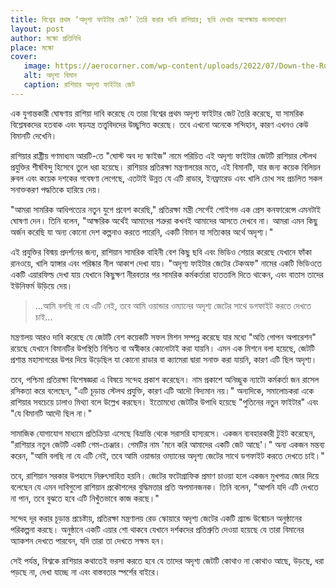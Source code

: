 ```yaml
---
title: বিশ্বের প্রথম ‘অদৃশ্য ফাইটার জেট’ তৈরি করার দাবি রাশিয়ার; ছবি দেখার অপেক্ষায় জনসাধারণ
layout: post
author: মস্কো প্রতিনিধি
place: মস্কো
cover:
   image: https://aerocorner.com/wp-content/uploads/2022/07/Down-the-Runway-300x193.jpeg
   alt: অদৃশ্য বিমান
   caption: রাশিয়ার অদৃশ্য ফাইটার জেট 
---
```


এক যুগান্তকারী ঘোষণায় রাশিয়া দাবি করেছে যে তারা বিশ্বের প্রথম অদৃশ্য ফাইটার জেট তৈরি করেছে, যা সামরিক বিশ্লেষকদের হতবাক এবং ষড়যন্ত্র তত্ত্ববিদদের উচ্ছ্বসিত করেছে। তবে এখনো অনেকে সন্দিহান, কারণ এখনও কেউ বিমানটি দেখেনি।

রাশিয়ার রাষ্ট্রীয় গণমাধ্যম আরটি-তে "ঘোস্ট অব দ্য স্কাইজ" নামে পরিচিত এই অদৃশ্য ফাইটার জেটটি রাশিয়ার স্টেলথ প্রযুক্তির শীর্ষবিন্দু হিসেবে তুলে ধরা হয়েছে। রাশিয়ার প্রতিরক্ষা মন্ত্রণালয়ের মতে, এই বিমানটি, যার জন্য কয়েক বিলিয়ন রুবল এবং কয়েক দশকের গবেষণা লেগেছে, এতটাই উন্নত যে এটি রাডার, ইনফ্রারেড এবং খালি চোখ সহ প্রচলিত সকল সনাক্তকরণ পদ্ধতিকে হারিয়ে দেয়।

"আমরা সামরিক আধিপত্যের নতুন যুগে প্রবেশ করেছি," প্রতিরক্ষা মন্ত্রী সের্গেই শোইগভ এক প্রেস কনফারেন্সে এমনটাই ঘোষণা দেন। তিনি বলেন, "আক্ষরিক অর্থেই আমাদের শত্রুরা কখনই আমাদের আসতে দেখবে না। আমরা এমন কিছু অর্জন করেছি যা অন্য কোনো দেশ কল্পনাও করতে পারেনি, একটি বিমান যা সত্যিকার অর্থে অদৃশ্য।"

এই প্রযুক্তির বিস্ময় প্রদর্শনের জন্য, রাশিয়ান সামরিক বাহিনী বেশ কিছু ছবি এবং ভিডিও শেয়ার করেছে যেখানে ফাঁকা রানওয়ে, খালি হ্যাঙ্গার এবং পরিষ্কার নীল আকাশ দেখা যায়। "অদৃশ্য ফাইটার জেটের টেকঅফ" নামের একটি ভিডিওতে একটি এয়ারফিল্ড দেখা যায় যেখানে কিছুক্ষণ নীরবতার পর সামরিক কর্মকর্তারা হাততালি দিতে থাকেন, এবং বাতাস তাদের ইউনিফর্ম উড়িয়ে দেয়। 

> ...আমি বলছি না যে এটি নেই, তবে আমি ওয়ান্ডার ওম্যানের অদৃশ্য জেটের সাথে ডগফাইট করতে দেখতে চাই...

মন্ত্রণালয় আরও দাবি করেছে যে জেটটি বেশ কয়েকটি সফল মিশন সম্পন্ন করেছে যার মধ্যে "অতি গোপন অপারেশন" রয়েছে যেখানে বিমানটির উপস্থিতি নিশ্চিত বা অস্বীকার কোনোটাই করা যায়নি। এমন এক মিশনে বলা হয়েছে, জেটটি প্রশান্ত মহাসাগরের উপর দিয়ে উড়েছিল যা কোনো রাডার বা ক্যামেরা দ্বারা সনাক্ত করা যায়নি, কারণ এটি ছিল অদৃশ্য।

তবে, পশ্চিমা প্রতিরক্ষা বিশেষজ্ঞরা এ বিষয়ে সন্দেহ প্রকাশ করেছেন। নাম প্রকাশে অনিচ্ছুক ন্যাটো কর্মকর্তা জন রাসেল রসিকতা করে বলেছেন, "এটি চূড়ান্ত স্টেলথ প্রযুক্তি, কারণ এটি আদৌ বিদ্যমান নয়।" অন্যদিকে, সমালোচকরা একে রাশিয়ার সবচেয়ে ঢালাও মিথ্যা বলে উল্লেখ করছেন। ইতোমধ্যে জেটটির উপাধি হয়েছে "পুতিনের নতুন ফাইটার" এবং "যে বিমানটি আদৌ ছিল না।"

সামাজিক যোগাযোগ মাধ্যমে প্রতিক্রিয়া এসেছে বিভ্রান্তি থেকে সরাসরি হাস্যরসে। একজন ব্যবহারকারী টুইট করেছেন, "রাশিয়ার নতুন জেটটি একটি গেম-চেঞ্জার। গেমটির নাম 'মনে করি আমাদের একটি জেট আছে'।" অন্য একজন মন্তব্য করেন, "আমি বলছি না যে এটি নেই, তবে আমি ওয়ান্ডার ওম্যানের অদৃশ্য জেটের সাথে ডগফাইট করতে দেখতে চাই।"

তবে, রাশিয়ান সরকার উপহাসে নিরুৎসাহিত হয়নি। জেটের ফটোগ্রাফিক প্রমাণ চাওয়া হলে একজন মুখপাত্র জোর দিয়ে বলেছেন যে এমন দাবিগুলো রাশিয়ান প্রকৌশলের বুদ্ধিমত্তার প্রতি অপমানজনক। তিনি বলেন, "আপনি যদি এটি দেখতে না পান, তবে বুঝতে হবে এটি নিখুঁতভাবে কাজ করছে।"

সন্দেহ দূর করার চূড়ান্ত প্রচেষ্টায়, প্রতিরক্ষা মন্ত্রণালয় রেড স্কোয়ারে অদৃশ্য জেটের একটি গ্র্যান্ড উন্মোচন অনুষ্ঠানের পরিকল্পনা করছে। অনুষ্ঠানে একটি এয়ার শো থাকবে যেখানে দর্শকদের প্রতিশ্রুতি দেওয়া হয়েছে যে তারা বিমানের অ্যাকশন দেখতে পারবেন, যদি তারা তা দেখতে সক্ষম হন।

সেই পর্যন্ত, বিশ্বকে রাশিয়ার কথাতেই ভরসা করতে হবে যে তাদের অদৃশ্য জেটটি কোথাও না কোথাও আছে, উড়ছে, ধরা পড়ছে না, দেখা যাচ্ছে না এবং বাস্তবতার স্পর্শের বাইরে।
